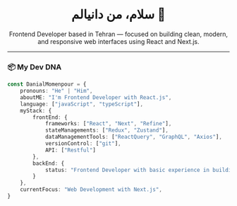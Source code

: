 <h1 align="center">سلام، من دانیالم 👋</h1>

<p align="center">
  Frontend Developer based in Tehran — focused on building clean, modern, and responsive web interfaces using React and Next.js.
</p>

---

### 📦 My Dev DNA

```ts
const DanialMomenpour = {
    pronouns: "He" | "Him",
    aboutME: "I'm Frontend Developer with React.js",
    language: ["javaScript", "typeScript"],
    myStack: {
        frontEnd: {
            frameworks: ["React", "Next", "Refine"],
            stateManagements: ["Redux", "Zustand"],
            dataManagementTools: ["ReactQuery", "GraphQL", "Axios"],
            versionControl: ["git"],
            API: ["Restful"]
        },
        backEnd: {
            status: "Frontend Developer with basic experience in building APIs using Next.js (API Routes) 😊"
        }
    },
    currentFocus: "Web Development with Next.js",
}
